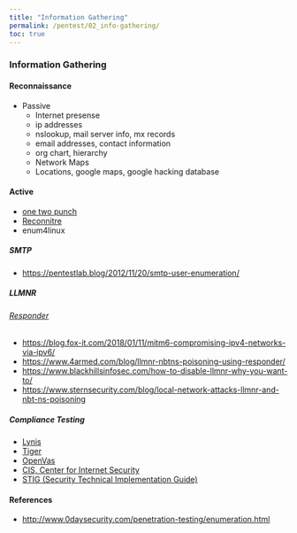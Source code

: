 ```yaml
---
title: "Information Gathering"
permalink: /pentest/02_info-gathering/
toc: true
---
```


### Information Gathering
#### Reconnaissance 
  - Passive 
    - Internet presense 
    - ip addresses 
    - nslookup, mail server info, mx records
    - email addresses, contact information
    - org chart, hierarchy 
    - Network Maps 
    - Locations, google maps, google hacking database

#### Active
- [one two punch](https://github.com/superkojiman/onetwopunch)
- [Reconnitre](https://github.com/codingo/Reconnoitre)
- enum4linux

##### SMTP
- https://pentestlab.blog/2012/11/20/smtp-user-enumeration/


##### LLMNR
###### [Responder](https://github.com/SpiderLabs/Responder)
- https://blog.fox-it.com/2018/01/11/mitm6-compromising-ipv4-networks-via-ipv6/
- https://www.4armed.com/blog/llmnr-nbtns-poisoning-using-responder/
- https://www.blackhillsinfosec.com/how-to-disable-llmnr-why-you-want-to/
- https://www.sternsecurity.com/blog/local-network-attacks-llmnr-and-nbt-ns-poisoning


##### Compliance Testing
- [Lynis](https://cisofy.com/lynis/)
- [Tiger](https://www.nongnu.org/tiger/)
- [OpenVas](http://www.openvas.org/)
- [CIS, Center for Internet Security](https://www.cisecurity.org/cis-benchmarks/)
- [STIG (Security Technical Implementation Guide)](https://www.stigviewer.com/stigs)


#### References
- http://www.0daysecurity.com/penetration-testing/enumeration.html
